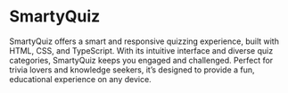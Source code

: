 # SmartyQuiz
SmartyQuiz offers a smart and responsive quizzing experience, built with HTML, CSS, and TypeScript. With its intuitive interface and diverse quiz categories, SmartyQuiz keeps you engaged and challenged. Perfect for trivia lovers and knowledge seekers, it’s designed to provide a fun, educational experience on any device.
